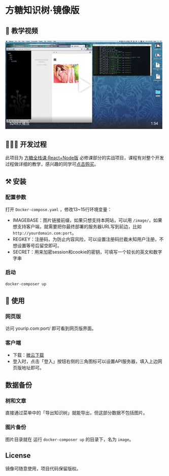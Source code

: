 # 方糖知识树·镜像版

## 📼 教学视频

[![](video_cover.png)](https://weibo.com/1088413295/Igrj1gOT9)

## 👨🏻‍💻 开发过程

此项目为 [方糖全栈课·React+Node版](http://node.quanzhanke.com) 必修课部分的实战项目，课程有对整个开发过程做详细的教学，感兴趣的同学可[点击购买](http://node.quanzhanke.com)。


## ⚒ 安装

### 配置参数

打开 `Docker-compose.yaml` ，修改13~15行环境变量：

- IMAGEBASE：图片链接前缀，如果只想支持本网站，可以用 `/image/`，如果想支持客户端，就需要把你最终部署的服务器URL写到前边，比如`http://yourdomain.com:port`。
- REGKEY：注册码，为防止内容风险，可以设置注册码拦截未知用户注册，不想设置等号后留空即可。
- SECRET：用来加密session和cookie的密钥，可填写一个较长的英文和数字字串

### 启动

```
docker-composer up 
```

## 🌲 使用 

### 网页版 

访问 yourip.com:port/ 即可看到网页版界面。

### 客户端 

- 下载：[微云下载](https://share.weiyun.com/553iNEA)
- 登入时，点击「登入」按钮右侧的三角图标可以设置API服务器，填入上边网页版地址即可。

## 数据备份

### 树和文章

直接通过菜单中的「导出知识树」就能导出，但这部分数据不包括图片。

### 图片备份

图片目录就在 运行 `docker-composer up` 的目录下，名为 `image`。

## License

镜像可随意使用，项目代码保留版权。